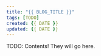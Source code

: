 ```yaml
---
title: "{{ BLOG_TITLE }}"
tags: [TODO]
created: {{ DATE }}
updated: {{ DATE }}
---
```


TODO: Contents! They will go here.
